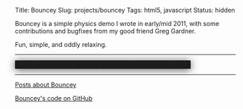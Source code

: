 Title: Bouncey
Slug: projects/bouncey
Tags: html5, javascript
Status: hidden

Bouncey is a simple physics demo I wrote in early/mid 2011, with
some contributions and bugfixes from my good friend Greg Gardner.

Fun, simple, and oddly relaxing.

-------------------------------------------------------------------

<style type="text/css">
#cnvs {
    background-color: #1f1f1f;
    margin: 0 auto;
    border: 1px solid black;
    -webkit-box-shadow: 0px 2px 18px rgba( 0, 0, 0, 0.7 );
       -moz-box-shadow: 0px 2px 18px rgba( 0, 0, 0, 0.7 );
         -o-box-shadow: 0px 2px 18px rgba( 0, 0, 0, 0.7 );
            box-shadow: 0px 2px 18px rgba( 0, 0, 0, 0.7 );
}
</style>
<script type="text/javascript" src="/static/js/007/bouncey.js"></script>
<script type="text/javascript">

$(function() {

    canvas_element        = document.getElementById('cnvs');
    canvas_element.width  = W;
    canvas_element.height = H;

    canvas = canvas_element.getContext('2d');

    // create some squares with random velocities in the center of the canvas
    // objects are stored in the format 
    //      [ X, Y, X_velocity, Y_velocity, width, height, [R,G,B] ]
    var x, y, w, h, v_x, v_y, r, g, b, new_obj;

    // calculate all the possible initial y positions
    y_positions = [];
    for( var i = OBJ_HEIGHT; i < H - OBJ_HEIGHT; i += 2 * OBJ_HEIGHT )
        y_positions.push( i );

    // calculate all the possible initial x positions
    x_positions = [];
    for( var i = OBJ_WIDTH; i < W - OBJ_WIDTH; i += 2 * OBJ_WIDTH )
        x_positions.push( i );

    /*
    */
    for( var i = 0; i < 40; ++i ) {

        // create values for the object
        x   = x_positions[ i % x_positions.length ];
        y   = y_positions[ Math.floor( i / x_positions.length ) % y_positions.length ];
        v_x = Math.random() * OBJ_MAX_VELOCITY*2 - OBJ_MAX_VELOCITY;
        v_y = Math.random() * OBJ_MAX_VELOCITY*2 - OBJ_MAX_VELOCITY;
        r   = Math.floor( Math.random() * 200 + 55 ); // random value 55..255
        g   = Math.floor( Math.random() * 200 + 55 );
        b   = Math.floor( Math.random() * 200 + 55 );

        // add the object to the scene
        var color = 'rgb(' + r + ',' + g + ',' + b + ')';
        var new_obj = new Circle( x, y, OBJ_R, v_x, v_y, color );

        objs.push( new_obj );
    }

    setInterval( make_frame, PERIOD );

});

</script>

<canvas class="img-responsive" id="cnvs" width="500" height="375"> 
    Sorry, your browser does not support HTML5 canvas.  Lame.
</canvas>

-------------------------------------------------------------------

[Posts about Bouncey][1]

[Bouncey's code on GitHub][2]

[1]: /tag/bouncey/ "Posts about Bouncey"
[2]: https://github.com/mwcz/bouncey/ "Bouncey on GitHub"
